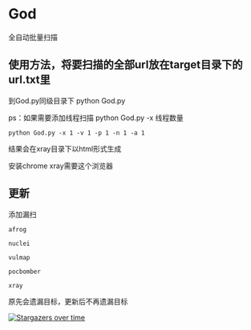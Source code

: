 # God

全自动批量扫描

## 使用方法，将要扫描的全部url放在target目录下的url.txt里

到God.py同级目录下 python God.py 

ps：如果需要添加线程扫描 python God.py -x 线程数量

```
python God.py -x 1 -v 1 -p 1 -n 1 -a 1
```

结果会在xray目录下以html形式生成

安装chrome xray需要这个浏览器

## 更新

添加漏扫

    afrog

    nuclei

    vulmap

    pocbomber

    xray

原先会遗漏目标，更新后不再遗漏目标

[![Stargazers over time](https://starchart.cc/Pik-sec/God-auto.svg)](https://starchart.cc/Pik-sec/God-auto)
